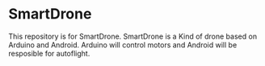 # SmartDrone
This repository is for SmartDrone.
SmartDrone is a Kind of drone based on Arduino and Android.
Arduino will control motors and Android will be resposible for autoflight.
